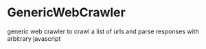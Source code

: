 # GenericWebCrawler
generic web crawler to crawl a list of urls and parse responses with arbitrary javascript 
